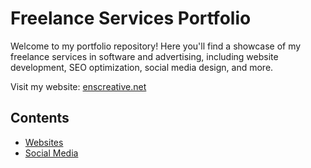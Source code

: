 # Freelance Services Portfolio

Welcome to my portfolio repository! Here you'll find a showcase of my freelance services in software and advertising, including website development, SEO optimization, social media design, and more.

Visit my website: [enscreative.net](https://enscreative.net)

## Contents
- [Websites](./websites)
- [Social Media](./social_media)
